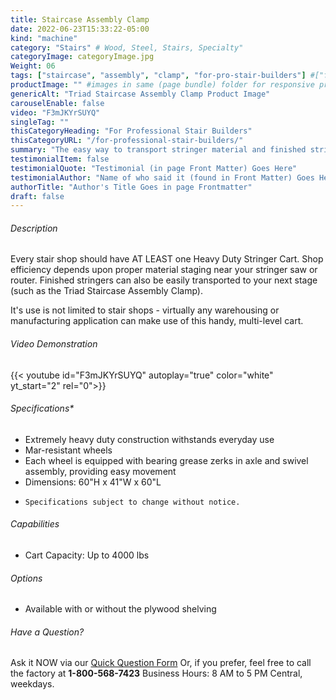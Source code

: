 ```yaml
---
title: Staircase Assembly Clamp
date: 2022-06-23T15:33:22-05:00
kind: "machine"
category: "Stairs" # Wood, Steel, Stairs, Specialty"
categoryImage: categoryImage.jpg
Weight: 06
tags: ["staircase", "assembly", "clamp", "for-pro-stair-builders"] #["framing", "table", "mobile", "stick-builder" "shed-builder"]
productImage: "" #images in same (page bundle) folder for responsive processing
genericAlt: "Triad Staircase Assembly Clamp Product Image"
carouselEnable: false
video: "F3mJKYrSUYQ"
singleTag: ""
thisCategoryHeading: "For Professional Stair Builders"
thisCategoryURL: "/for-professional-stair-builders/"
summary: "The easy way to transport stringer material and finished stringers in an efficient professional stair shop."
testimonialItem: false
testimonialQuote: "Testimonial (in page Front Matter) Goes Here"
testimonialAuthor: "Name of who said it (found in Front Matter) Goes Here"
authorTitle: "Author's Title Goes in page Frontmatter"
draft: false
---
```


###### Description

Every stair shop should have AT LEAST one Heavy Duty Stringer Cart. Shop efficiency depends upon proper material staging near your stringer saw or router. Finished stringers can also be easily transported to your next stage (such as the Triad Staircase Assembly Clamp).

It's use is not limited to stair shops - virtually any warehousing or manufacturing application can make use of this handy, multi-level cart.

###### Video Demonstration

{{< youtube id="F3mJKYrSUYQ" autoplay="true" color="white" yt_start="2" rel="0">}}

###### Specifications*

* Extremely heavy duty construction withstands everyday use
* Mar-resistant wheels
* Each wheel is equipped with bearing grease zerks in axle and swivel assembly, providing easy movement
* Dimensions: 60"H x 41"W x 60"L

- `Specifications subject to change without notice.`

###### Capabilities

* Cart Capacity: Up to 4000 lbs

###### Options

* Available with or without the plywood shelving

###### Have a Question?

Ask it NOW via our [Quick Question Form](#qq)
Or, if you prefer, feel free to call the factory at **1-800-568-7423** Business Hours: 8 AM to 5 PM Central, weekdays.
